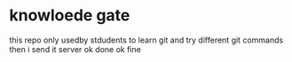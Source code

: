 # knowloede gate
this repo only usedby stdudents to learn git and  try different git commands
then i send it server
ok done
ok fine